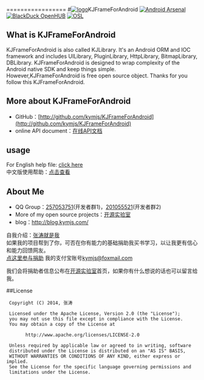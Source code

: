 =================
#[![logo](https://github.com/kymjs/KJFrameForAndroid/blob/master/KJLibraryExample/res/drawable-xhdpi/ic_launcher.png)](https://github.com/kymjs/KJFrameForAndroid)KJFrameForAndroid
[![Android Arsenal](http://img.shields.io/badge/Android%20Arsenal-KJFrameForAndroid-blue.svg?style=flat)](http://android-arsenal.com/details/1/836)
[![BlackDuck OpenHUB](https://www.openhub.net/p/KJFrameForAndroid/widgets/project_thin_badge.gif)](https://www.openhub.net/p/KJFrameForAndroid)
[![OSL](http://www.kymjs.com/image/logo_s.png)](http://www.kymjs.com/)<br>

## What is KJFrameForAndroid
KJFrameForAndroid is also called KJLibrary. It's an Android ORM and IOC framework and includes UILibrary, PluginLibrary, HttpLibrary, BitmapLibrary, DBLibrary. KJFrameForAndroid is designed to wrap complexity of the Android native SDK and keep things simple.<br>
However,KJFrameForAndroid is free open source object. Thanks for you follow this KJFrameForAndroid.<br>

## More about KJFrameForAndroid
* GitHub：[http://github.com/kymjs/KJFrameForAndroid](http://github.com/kymjs/KJFrameForAndroid)
* online API document：[在线API文档](https://KJFrame.github.io)<br>

## usage
For English help file: [click here](https://github.com/kymjs/KJFrameForAndroid/wiki/)<br>
中文版使用帮助：[点击查看](https://github.com/kymjs/KJFrameForAndroid/wiki/Home_cn)

## About Me
* QQ Group：[257053751](http://jq.qq.com/?_wv=1027&k=WoM2Aa)(开发者群1)，[201055521](http://jq.qq.com/?_wv=1027&k=MBVdpK)(开发者群2)<br>
* More of my open source projects：[开源实验室](http://www.kymjs.com/)
* blog：http://blog.kymjs.com/

自我介绍：[张涛就是我](http://blog.kymjs.com/about)<br>
如果我的项目帮到了你，可否在你有能力的基础捐助我买书学习，以让我更有信心和能力回馈网友。<br>
[点这里参与捐助](https://shenghuo.alipay.com/send/payment/fill.htm) 我的支付宝账号[kymjs@foxmail.com](https://shenghuo.alipay.com/send/payment/fill.htm)<br>

我们会将捐助者信息公布在[开源实验室](http://www.kymjs.com)首页，如果你有什么想说的话也可以留言给我。


##License
```
 Copyright (C) 2014, 张涛
 
 Licensed under the Apache License, Version 2.0 (the "License");
 you may not use this file except in compliance with the License.
 You may obtain a copy of the License at

       http://www.apache.org/licenses/LICENSE-2.0

 Unless required by applicable law or agreed to in writing, software
 distributed under the License is distributed on an "AS IS" BASIS,
 WITHOUT WARRANTIES OR CONDITIONS OF ANY KIND, either express or implied.
 See the License for the specific language governing permissions and
 limitations under the License.
 ```